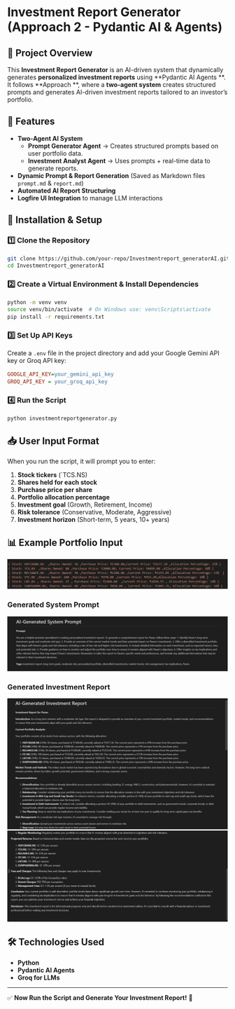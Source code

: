 # Investment Report Generator (Approach 2 - Pydantic AI & Agents)

## 📌 Project Overview

This **Investment Report Generator** is an AI-driven system that dynamically generates **personalized investment reports** using **Pydantic AI Agents **. It follows **Approach **, where a **two-agent system** creates structured prompts and generates AI-driven investment reports tailored to an investor’s portfolio.

## 🚀 Features

- **Two-Agent AI System**
  - **Prompt Generator Agent** → Creates structured prompts based on user portfolio data.
  - **Investment Analyst Agent** → Uses prompts + real-time data to generate reports.
- **Dynamic Prompt & Report Generation** (Saved as Markdown files `prompt.md` & `report.md`)
- **Automated AI Report Structuring**
- **Logfire UI Integration** to manage LLM interactions

## 🔧 Installation & Setup

### 1️⃣ Clone the Repository

```bash
git clone https://github.com/your-repo/Investmentreport_generatorAI.git
cd Investmentreport_generatorAI
```

### 2️⃣ Create a Virtual Environment & Install Dependencies

```bash
python -m venv venv
source venv/bin/activate  # On Windows use: venv\Scripts\activate
pip install -r requirements.txt
```

### 3️⃣ Set Up API Keys

Create a `.env` file in the project directory and add your Google Gemini API key or Groq API key:

```ini
GOOGLE_API_KEY=your_gemini_api_key
GROQ_API_KEY = your_groq_api_key
```

### 4️⃣ Run the Script

```bash
python investmentreportgenerator.py
```

## 📥 User Input Format

When you run the script, it will prompt you to enter:

1. **Stock tickers** (`TCS.NS)
2. **Shares held for each stock**
3. **Purchase price per share**
4. **Portfolio allocation percentage**
5. **Investment goal** (Growth, Retirement, Income)
6. **Risk tolerance** (Conservative, Moderate, Aggressive)
7. **Investment horizon** (Short-term, 5 years, 10+ years)

## 📊 Example Portfolio Input

![Userdata](docs/user.png)

### **Generated System Prompt**

![System Prompt](docs/prompt.png)

### **Generated Investment Report**

![Investment Report](docs/report1.png)
![Investment Report](docs/report2.png)

## 🛠️ Technologies Used

- **Python**
- **Pydantic AI Agents**
- **Groq for LLMs**

---

✅ **Now Run the Script and Generate Your Investment Report!** 🚀
